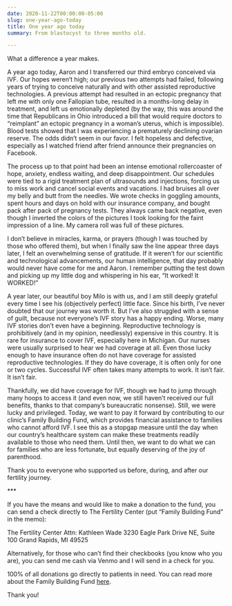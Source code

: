```yaml
---
date: 2020-11-22T00:00:00-05:00
slug: one-year-ago-today
title: One year ago today
summary: From blastocyst to three months old.

---
```

What a difference a year makes.

A year ago today, Aaron and I transferred our third embryo conceived via IVF. Our hopes weren’t high; our previous two attempts had failed, following years of trying to conceive naturally and with other assisted reproductive technologies. A previous attempt had resulted in an ectopic pregnancy that left me with only one Fallopian tube, resulted in a months-long delay in treatment, and left us emotionally depleted (by the way, this was around the time that Republicans in Ohio introduced a bill that would require doctors to “reimplant” an ectopic pregnancy in a woman’s uterus, which is impossible). Blood tests showed that I was experiencing a prematurely declining ovarian reserve. The odds didn’t seem in our favor. I felt hopeless and defective, especially as I watched friend after friend announce their pregnancies on Facebook.

The process up to that point had been an intense emotional rollercoaster of hope, anxiety, endless waiting, and deep disappointment. Our schedules were tied to a rigid treatment plan of ultrasounds and injections, forcing us to miss work and cancel social events and vacations. I had bruises all over my belly and butt from the needles. We wrote checks in goggling amounts, spent hours and days on hold with our insurance company, and bought pack after pack of pregnancy tests. They always came back negative, even though I inverted the colors of the pictures I took looking for the faint impression of a line. My camera roll was full of these pictures.

I don’t believe in miracles, karma, or prayers (though I was touched by those who offered them), but when I finally saw the line appear three days later, I felt an overwhelming sense of gratitude. If it weren’t for our scientific and technological advancements, our human intelligence, that day probably would never have come for me and Aaron. I remember putting the test down and picking up my little dog and whispering in his ear, “It worked! It WORKED!”

A year later, our beautiful boy Milo is with us, and I am still deeply grateful every time I see his (objectively perfect) little face. Since his birth, I’ve never doubted that our journey was worth it. But I’ve also struggled with a sense of guilt, because not everyone’s IVF story has a happy ending. Worse, many IVF stories don’t even have a beginning. Reproductive technology is prohibitively (and in my opinion, needlessly) expensive in this country. It is rare for insurance to cover IVF, especially here in Michigan. Our nurses were usually surprised to hear we had coverage at all. Even those lucky enough to have insurance often do not have coverage for assisted reproductive technologies. If they do have coverage, it is often only for one or two cycles. Successful IVF often takes many attempts to work. It isn’t fair. It isn’t fair.

Thankfully, we did have coverage for IVF, though we had to jump through many hoops to access it (and even now, we still haven’t received our full benefits, thanks to that company’s bureaucratic nonsense). Still, we were lucky and privileged. Today, we want to pay it forward by contributing to our clinic’s Family Building Fund, which provides financial assistance to families who cannot afford IVF. I see this as a stopgap measure until the day when our country’s healthcare system can make these treatments readily available to those who need them. Until then, we want to do what we can for families who are less fortunate, but equally deserving of the joy of parenthood.

Thank you to everyone who supported us before, during, and after our fertility journey.

\***

If you have the means and would like to make a donation to the fund, you can send a check directly to The Fertility Center (put “Family Building Fund” in the memo):

The Fertility Center
Attn: Kathleen Wade
3230 Eagle Park Drive NE, Suite 100
Grand Rapids, MI 49525

Alternatively, for those who can’t find their checkbooks (you know who you are), you can send me cash via Venmo and I will send in a check for you.

100% of all donations go directly to patients in need. You can read more about the Family Building Fund [here](https://www.fertilitycentermi.com/family-building-fund/).

Thank you!
